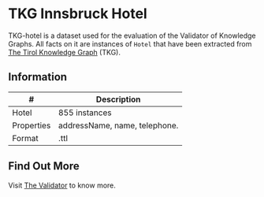 # TKG Innsbruck Hotel
TKG-hotel is a dataset used for the evaluation of the Validator of Knowledge Graphs. All facts on it are instances of `Hotel` that have been extracted from [The Tirol Knowledge Graph](http://graphdb.sti2.at/repositories/TirolGraph-Alpha) (TKG).

## Information

\# | Description
----------|---------
Hotel | 855 instances
Properties | addressName, name, telephone.
Format | .ttl

## Find Out More
Visit [The Validator](https://github.com/AmarTauqeer/graph-validation) to know more.